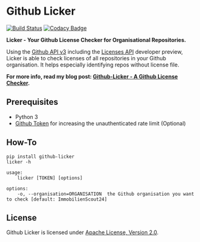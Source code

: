 # Github Licker
[![Build Status](https://travis-ci.org/jbspeakr/github-licker.svg?branch=master)](https://travis-ci.org/jbspeakr/github-licker)
[![Codacy Badge](https://www.codacy.com/project/badge/8392a84f11634b27a985b334d56ab089)](https://www.codacy.com/public/jan_1691/github-licker)

**Licker - Your Github License Checker for Organisational Repositories.**

Using the [Github API v3](https://developer.github.com/v3/) including the [Licenses API](https://developer.github.com/v3/licenses/) developer preview, 
Licker is able to check licenses of all repositories in your Github organisation. It helps especially identifying repos 
without license file.

**For more info, read my blog post: [Github-Licker - A Github License Checker](http://www.datahack.it/github-license-checker/).**

## Prerequisites
- Python 3
- [Github Token](https://github.com/blog/1509-personal-api-tokens) for increasing the unauthenticated rate limit (Optional)

## How-To
```
pip install github-licker
licker -h

usage:
    licker [TOKEN] [options]

options:
    -o, --organisation=ORGANISATION  the Github organisation you want to check [default: ImmobilienScout24]
```

## License
Github Licker is licensed under [Apache License, Version 2.0](https://github.com/ImmobilienScout24/aws-monocyte/blob/master/LICENSE.txt).


